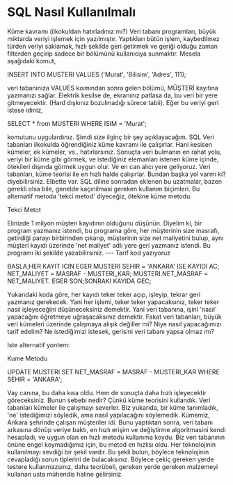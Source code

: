 # SQL Nasıl Kullanılmalı

Küme kavramı (ilkokuldan hatırladınız mı?)  Veri tabanı programları,
büyük miktarda veriyi işlemek için yazılmıştır. Yaptıkları bütün
işlem, kaybedilmez türden veriyi saklamak, hızlı şekilde geri getirmek
ve geriği olduğu zaman filterden geçirip sadece bir bölümünü
kullanıcıya sunmaktır.  Mesela aşağıdaki komut,

INSERT INTO MUSTERI VALUES ('Murat', 'Bilisim', 'Adres', 111);

veri tabanınıza VALUES kısmından sonra gelen bölümü, MÜŞTERİ kayıtına
yazmanızı sağlar. Elektrik kesilse de, ekranınız patlasa da, bu veri
bir yere gitmeyecektir. (Hard dışkınız bozulmadığı sürece tabii). Eğer
bu veriyi geri istese idiniz,

SELECT * from MUSTERI WHERE ISIM = 'Murat';

komutunu uygulardınız.  Şimdi size ilginç bir şey açıklayacağım. SQL
Veri tabanları ilkokulda öğrendiğiniz küme kavramı ile
çalışırlar. Hani kesisen kümeler, ek kümeler, vs.. hatırlarsınız.
Sonuçta veri bulmanın en rahat yolu, veriyi bir küme gibi görmek, ve
istediğiniz elemanları istenen küme içinde, ötekileri dışında görmek
uygun olur.  Ve en can alıcı yere geliyoruz. Veri tabanları, küme
teorisi ile en hızlı halde çalışırlar. Bundan başka yol varmı ki?
diyebilirsiniz. Elbette var. SQL diline sonradan eklenen bu uzatmalar,
bazen gerekli olsa bile, genelde kaçınilmasi gereken kullanım
biçimleri. Bu alternatif metoda 'tekci metod' diyeceğiz, ötekine
küme metodu.

Tekci Metot

Elinizde 1 milyon müşteri kayıdının olduğunu düşünün. Diyelim ki, bir
program yazmanız istendi, bu programa göre, her müşterinin size
masrafı, getirdiği parayı birbirinden çıkarıp, müşterinin size net
maliyetini bulup, aynı müşteri kayıdı üzerinde 'net maliyet' adlı yere
geri yazmanız istendi. Bu programı iki şekilde yazabilirsiniz.  ---
Tarif kod yazıyoruz

BASLA;HER KAYIT ICIN EGER MUSTERI SEHIR = 'ANKARA'
ISE KAYIDI AC; NET_MALIYET = MASRAF - MUSTERI_KAR; MUSTERI.NET_MASRAF
= NET_MALIYET.  EGER SON;SONRAKI KAYIDA GEC;

Yukarıdaki koda göre, her kayıdı teker teker açıp, işleyip, tekrar
geri yazmanız gerekecek. Yani her işlemi, teker teker yapacaksınız,
teker teker nasıl işleyeceğini düşüneceksiniz demektir. Yani veri
tabanına, işini 'nasıl' yapacağını öğretmeye uğraşacaksınız demektir.
Fakat veri tabanları, büyük veri kümeleri üzerinde çalışmaya alışık
değiller mi? Niye nasıl yapacağımızı tarif edelim? Ne istediğimizi
istesek, gerisini veri tabanı yapsa olmaz mı?

Iste alternatif yontem:

Kume Metodu

UPDATE MUSTERI SET NET_MASRAF = MASRAF - MUSTERI_KAR WHERE
SEHIR = 'ANKARA';

Vay canına, bu daha kısa oldu. Hem de sonuçta daha hızlı işleyecektir
göreceksiniz. Bunun sebebi nedir? Çünkü küme teorisini kullandık. Veri
tabanları kümeler ile çalışmayı severler. Biz yukarıda, bir küme
tanımladık, 'ne' istediğimizi söyledik, ama nasıl yapılacağını
söylemedik. Kümemiz, Ankara şehrinde çalışan müşteriler idi. Bunu
yaptıktan sonra, veri tabanı arkasına dönüp veriye baktı, en hızlı
erişim ve değiştirme algoritmasini kendi hesapladı, ve uygun olan en
hızlı metodu kullanıma koydu. Biz veri tabanının önüne engel
koymadığımız için, bu metod en hızlısı oldu.  Her teknolojinin
kullanılmayı sevdiği bir şekil vardır. Bu şekli bulun, böylece
teknolojinin cevapladığı sorun tiplerini de bulacaksınız. Böylece
çekiç gereken yerde testere kullanmazsınız, daha tecrübeli, gereken
yerde gereken malzemeyi kullanan usta mühendis haline gelirsiniz.






